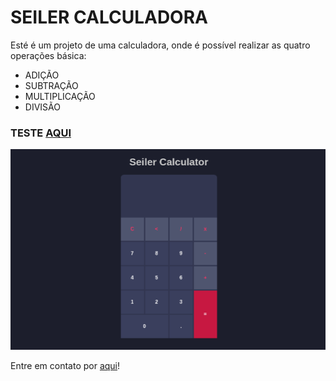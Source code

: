 # SEILER CALCULADORA

<p>Esté é um projeto de uma calculadora, onde é possível realizar as quatro operações básica:</p>

<ul>
    <li>ADIÇÃO</li>
    <li>SUBTRAÇÃO</li>
    <li>MULTIPLICAÇÃO</li>
    <li>DIVISÃO</li>
</ul>

<h3>TESTE <a href="https://seileremerson.github.io/calculadora/">AQUI</a></h3>

<img src="github/calculadora.gif" alt="Demonstração Calculadora">

<p>Entre em contato por <a href="https://www.linkedin.com/in/seileremerson/" target="_blank">aqui</a>!</p>
